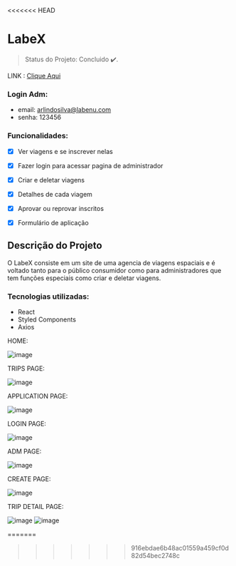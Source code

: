 <<<<<<< HEAD
# LabeX

> Status do Projeto: Concluido :heavy_check_mark:.

LINK : [Clique Aqui](https://perroni-labex.surge.sh)

### Login Adm:
- email: arlindosilva@labenu.com
- senha: 123456

### Funcionalidades:

- [x] Ver viagens e se inscrever nelas
- [x] Fazer login para acessar pagina de administrador
- [x] Criar e deletar viagens
- [x] Detalhes de cada viagem
- [x] Aprovar ou reprovar inscritos
- [x] Formulário de aplicação


## Descrição do Projeto
<p>O LabeX consiste em um site de uma agencia de viagens espaciais e é voltado tanto para o público consumidor como para administradores que tem funções especiais como criar e deletar viagens. </p>

### Tecnologias utilizadas:

- React
- Styled Components
- Axios

HOME:

![image](https://user-images.githubusercontent.com/104537653/179372351-1b3c4a72-2706-4f1d-a372-872a72a3aa95.png)

TRIPS PAGE:

![image](https://user-images.githubusercontent.com/104537653/179372360-28372848-5eed-4f38-b3f2-72b63e1c6639.png)

APPLICATION PAGE:

![image](https://user-images.githubusercontent.com/104537653/179372367-05b4e1c0-b484-461a-9ffd-94a9f3ccc8ee.png)

LOGIN PAGE:

![image](https://user-images.githubusercontent.com/104537653/179372404-679630fb-87e1-49bd-94f9-d7df66d6d055.png)

ADM PAGE:

![image](https://user-images.githubusercontent.com/104537653/179372448-eedc0fa8-917e-40e2-9025-45929483eb1d.png)

CREATE PAGE:

![image](https://user-images.githubusercontent.com/104537653/179372491-139aa148-0476-4c8c-92f8-449f972b6d92.png)


TRIP DETAIL PAGE:

![image](https://user-images.githubusercontent.com/104537653/179372462-5622366b-cdf7-4d04-bdb3-33c3e271c529.png)
![image](https://user-images.githubusercontent.com/104537653/179372477-45d677a5-fa36-42ab-aa17-b603ef1600bd.png)




=======

>>>>>>> 916ebdae6b48ac01559a459cf0d82d54bec2748c

